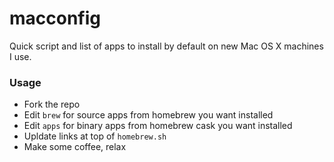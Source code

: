 macconfig
=========

Quick script and list of apps to install by default on new Mac OS X machines I use.


### Usage
* Fork the repo
* Edit `brew` for source apps from homebrew you want installed
* Edit `apps` for binary apps from homebrew cask you want installed
* Upldate links at top of `homebrew.sh`
* Make some coffee, relax
